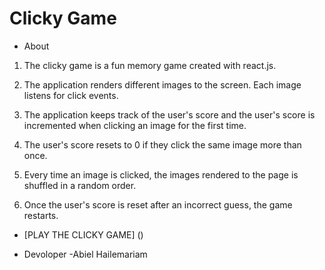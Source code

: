 # Clicky Game


* About
1. The clicky game is a fun memory game created with react.js.

2. The application renders different images to the screen. Each image listens for click events.

3. The application keeps track of the user's score and the user's score is incremented when clicking an image for the first time.

4. The user's score resets to 0 if they click the same image more than once.

5. Every time an image is clicked, the images rendered to the page is shuffled  in a random order.

6. Once the user's score is reset after an incorrect guess, the game restarts.



* [PLAY THE CLICKY GAME] ()

* Devoloper 
-Abiel Hailemariam



